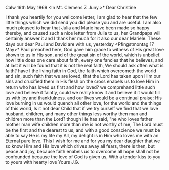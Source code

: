 Calw 19th May 1869
 <In Mt. Clemens 7. Juny.>*
Dear Christine

I thank you heartily for you wellcome letter, I am glad to hear that the few little things which we did send you did please you and are useful. I am also much pleased to hear that Julia and Marie have been made so happy thereby, and caused such a nice letter from Julia to us, her Grandpapa will certainly answer it and I thank her much for it also our dear Mariele. 
These days our dear Paul and David are with us, yesterday <Pfingstmontag 17 May>* Paul preached here, God gave him grace to witness of His great love shown to us in His son, and of the great sin of the world, which is unbelief. how little does one care about faith, every one fancies that he believes, and at last it will be found that it is not the real faith, We should ask often what is faith? have I the living faith in God, the faith which overcometh the world and sin, such faith that we are loved, that the Lord has taken upon Him our sins and crucified them in His flesh on the cross enabels us to love Him in return who has loved us first and how loved? we comprehand little such love and believe it faintly, could we really know it and believe it it would fill us with joy and thankfulness. and our lives would be a continual praise; His love burning in us would quench all other love, for the world and the things of this world, Is it not dear Child that if we try ourself we find that we love husband, children, and many other things less worthy then man and children more than the Lord? though He has said, "he who loves father mother man wife children more than me is not worthy of me, The Lord must be the first and the dearest to us, and with a good conscience we must be able to say He is my life my All, my delight is in Him who loves me with an Eternal pure love. This I wish for me and for you my dear daughter that we so know Him and His love which drives away all fears, there is then, but peace and joy, because faith enabels us to overcome all hope shall not be confounded because the love of God is given us,
With a tender kiss to you to yours with hearty love
 Yours J.G.
